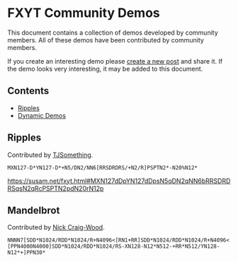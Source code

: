 FXYT Community Demos
=====================

This document contains a collection of demos developed by community
members.  All of these demos have been contributed by community
members.

If you create an interesting demo please [create a new post][post] and
share it.  If the demo looks very interesting, it may be added to this
document.

[README.md]: README.md
[post]: https://github.com/susam/fxyt/issues/new


Contents
--------

* [Ripples](#ripples)
* [Dynamic Demos](#dynamic-demos)


Ripples
-------

Contributed by [TJSomething][].

```
MXN127-D*YN127-D*+N5/DN2/NN6[RRSDRDRS/+N2/R]PSPTN2*-N20%N12*
```

<https://susam.net/fxyt.html#MXN127dDpYN127dDpsN5qDN2qNN6bRRSDRDRSqsN2qRcPSPTN2pdN20rN12p>


Mandelbrot
----------

Contributed by [Nick Craig-Wood][].

```
NNNN7[SDD*N1024/RDD*N1024/R+N4096<[RN1+RR]SDD*N1024/RDD*N1024/R+N4096<![PPN4000N4000]SDD*N1024/RDD*N1024/RS-XN128-N12*N512-+RR*N512/YN128-N12*+]PPN30*
```


<!-- Authors -->

[TJSomething]: https://news.ycombinator.com/user?id=TJSomething
[Nick Craig-Wood]: https://github.com/ncw
